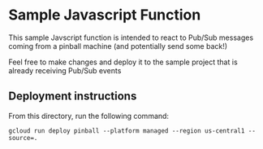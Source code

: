 # Sample Javascript Function
This sample Javscript function is intended to react to Pub/Sub messages coming from a pinball machine (and potentially send some back!)

Feel free to make changes and deploy it to the sample project that is already receiving Pub/Sub events

## Deployment instructions
From this directory, run the following command:
```
gcloud run deploy pinball --platform managed --region us-central1 --source=.
```